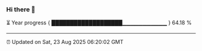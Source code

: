 ### Hi there 👋

⏳ Year progress { ███████████████████▁▁▁▁▁▁▁▁▁▁▁ } 64.18 %

---

⏰ Updated on Sat, 23 Aug 2025 06:20:02 GMT
